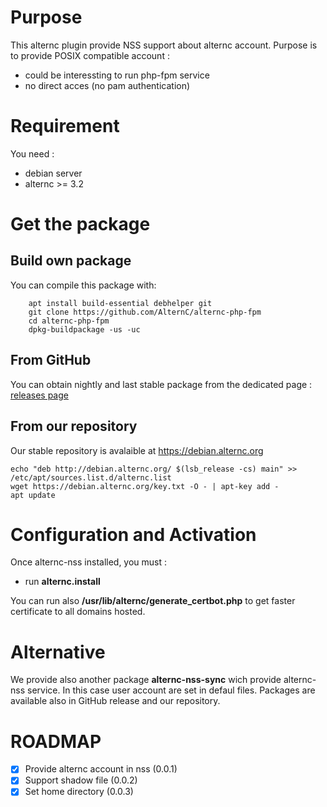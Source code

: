 # Purpose

This alternc plugin provide NSS support about alternc account. Purpose is to provide POSIX compatible account :
* could be interessting to run php-fpm service
* no direct acces (no pam authentication)


# Requirement

You need :
* debian server
* alternc >= 3.2


# Get the package #

## Build own package ##

You can compile this package with:

```
    apt install build-essential debhelper git
    git clone https://github.com/AlternC/alternc-php-fpm
    cd alternc-php-fpm
    dpkg-buildpackage -us -uc
```

## From GitHub ##

You can obtain nightly and last stable package from the dedicated page : [releases page](https://github.com/AlternC/alternc-nss/releases)

## From our repository ##

Our stable repository is avalaible at https://debian.alternc.org

```
echo "deb http://debian.alternc.org/ $(lsb_release -cs) main" >> /etc/apt/sources.list.d/alternc.list
wget https://debian.alternc.org/key.txt -O - | apt-key add -
apt update
```

# Configuration and Activation

Once alternc-nss installed, you must :
* run **alternc.install**

You can run also **/usr/lib/alternc/generate_certbot.php** to get faster certificate to all domains hosted.


# Alternative

We provide also another package **alternc-nss-sync** wich provide alternc-nss service. In this case user account are set in defaul files. Packages are available also in GitHub release and our repository.

# ROADMAP

* [x] Provide alternc account in nss (0.0.1)
* [x] Support shadow file (0.0.2)
* [x] Set home directory (0.0.3)
